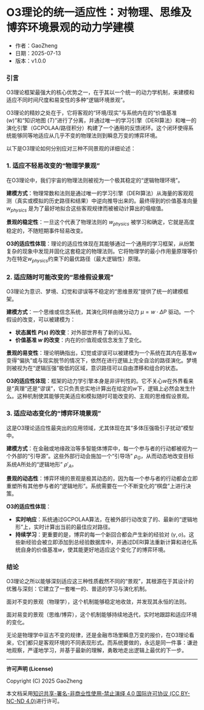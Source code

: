 # **O3理论的统一适应性：对物理、思维及博弈环境景观的动力学建模**

- 作者：GaoZheng
- 日期：2025-07-13
- 版本：v1.0.0

### 引言

O3理论框架最强大的核心优势之一，在于其以一个统一的动力学机制，来建模和适应不同时间尺度和易变性的多种“逻辑环境景观”。

O3理论的精妙之处在于，它将客观的“环境/现实”与系统内在的“价值基准 ($w$)”和“知识地图 ($T$)”进行了分离，并通过唯一的学习引擎（DERI算法）和唯一的演化引擎（GCPOLAA/路径积分）构建了一个通用的反馈闭环。这个闭环使得系统能够同等地适应从几乎不变的物理法则到瞬息万变的博弈环境。

以下是O3理论如何分别应对三种不同景观的详细论述：

### 1. 适应不轻易改变的“物理学景观”

在O3理论中，我们宇宙的物理法则被视为一个极其稳定的“逻辑物理环境”。

**建模方式**：物理常数和法则是通过唯一的学习引擎（DERI算法）从海量的客观观测（真实或模拟的历史路径和结果）中逆向推导出来的。最终得到的价值基准向量 $w_{physics}$ 是为了最好地拟合这些客观规律而被被动计算出的塌缩值。

**景观的稳定性**：一旦这个代表了物理法则的 $w_{physics}$ 被学习和确定，它就是高度稳定的，不随短期事件轻易改变。

**O3的适应性体现**：理论的适应性体现在其能够通过一个通用的学习框架，从纷繁复杂的现象中发现并固化这套稳定的物理法则。它将物理学的最小作用量原理等价为在特定$w_{physics}$约束下的最优路径（最大逻辑性）原理。

### 2. 适应随时可能改变的“思维假设景观”

O3理论为意识、梦境、幻觉和谬误等不稳定的“思维景观”提供了统一的建模框架。

**建模方式**：一个思维或信念系统，其演化同样由微分动力 $\mu = w \cdot \Delta P$ 驱动。一个假设的改变，可以被建模为：
* **状态属性 $P(s)$ 的改变**：对外部世界有了新的认知。
* **价值基准 $w$ 的改变**：内在的价值观或信念发生了变化。

**景观的易变性**：理论明确指出，幻觉或谬误可以被建模为一个系统在其内在基准$w$变得“偏执”或与现实脱节的情况下，依然在进行逻辑上完全自洽的路径演化。梦境则被视为在“逻辑压强”极低的区域，意识路径可以自由漂移和组合的状态。

**O3的适应性体现**：框架的动力学引擎本身是非评判性的。它不关心$w$在外界看来是“真理”还是“谬误”，它只负责忠实地计算出在给定的$w$下，逻辑上必然会发生什么。这种机制使其能够完美适应和模拟随时可能改变的、主观的思维假设景观。

### 3. 适应动态变化的“博弈环境景观”

这是O3理论适应性最突出的应用领域，尤其体现在其“多体压强吸引子扰动”模型中。

**建模方式**：在金融或地缘政治等多智能体博弈中，每一个参与者的行动都被视为一个外部的“引导源”。这些外部行动会施加一个“引导场” $\rho_{G}$，从而动态地改变目标系统A所处的“逻辑地形” $\rho'_{A}$。

**景观的动态性**：博弈环境的景观是极其动态的，因为每一个参与者的行动都会立即重塑所有其他参与者的“逻辑地形”。系统需要在一个不断变化的“棋盘”上进行决策。

**O3的适应性体现**：
* **实时响应**：系统通过GCPOLAA算法，在被外部行动改变了的、最新的“逻辑地形”上，实时计算出当前的最佳应对路径。
* **持续学习**：更重要的是，博弈的每一个新回合都会产生新的经验对 $(\gamma, o)$。这些新经验会被立即添加到总经验数据库中，并通过DERI算法重新计算和进化系统自身的价值基准$w$，使其能更好地适应这个变化了的博弈环境。

### 结论

O3理论之所以能够深刻适应这三种性质截然不同的“景观”，其根源在于其设计的优雅与深刻：它建立了一套唯一的、普适的学习与演化机制。

面对不变的景观（物理学），这个机制能够稳定地收敛，并发现其永恒的法则。

面对易变的景观（思维/博弈），这个机制能够持续地迭代，实时地跟踪和适应环境的变化。

无论是物理学中亘古不变的规律，还是金融市场里瞬息万变的报价，在O3理论看来，它们都只是客观环境的不同表现形式。而系统要做的，永远是同一件事：谦逊地观察，严谨地学习，并基于最新的理解，勇敢地走出逻辑上最优的下一步。

---

**许可声明 (License)**

Copyright (C) 2025 GaoZheng 

本文档采用[知识共享-署名-非商业性使用-禁止演绎 4.0 国际许可协议 (CC BY-NC-ND 4.0)](https://creativecommons.org/licenses/by-nc-nd/4.0/deed.zh-Hans)进行许可。
